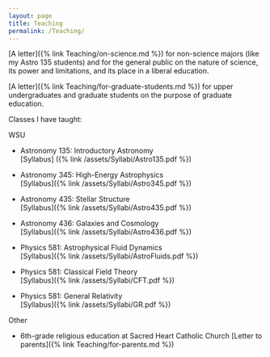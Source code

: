 ```yaml
---
layout: page
title: Teaching
permalink: /Teaching/
---
```


[A letter]({% link Teaching/on-science.md %}) for non-science majors (like my Astro 135 students) and
for the general public on the nature of science, its power and limitations, and its place in a liberal
education.

[A letter]({% link Teaching/for-graduate-students.md %}) for upper undergraduates and graduate
students on the purpose of graduate education.

Classes I have taught:

WSU

- Astronomy 135:  Introductory Astronomy  
    [Syllabus] ({% link /assets/Syllabi/Astro135.pdf %})

- Astronomy 345:  High-Energy Astrophysics  
    [Syllabus]({% link /assets/Syllabi/Astro345.pdf %})

- Astronomy 435:  Stellar Structure  
    [Syllabus]({% link /assets/Syllabi/Astro435.pdf %})

- Astronomy 436:  Galaxies and Cosmology  
    [Syllabus]({% link /assets/Syllabi/Astro436.pdf %})

- Physics 581:  Astrophysical Fluid Dynamics  
    [Syllabus]({% link /assets/Syllabi/AstroFluids.pdf %})

- Physics 581:  Classical Field Theory  
    [Syllabus]({% link /assets/Syllabi/CFT.pdf %})

- Physics 581:  General Relativity  
    [Syllabus]({% link /assets/Syllabi/GR.pdf %})

Other

- 6th-grade religious education at Sacred Heart Catholic Church
     [Letter to parents]({% link Teaching/for-parents.md %})
